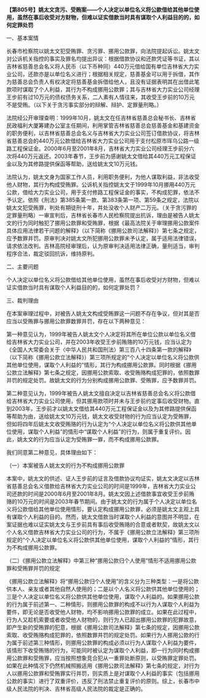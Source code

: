 **【第805号】姚太文贪污、受贿案——个人决定以单位名义将公款借给其他单位使用，虽然在事后收受对方财物，但难以证实借款当时具有谋取个人利益目的的，如何定罪处罚**

一、基本案情

长春市检察院以姚太文犯受贿罪、贪污罪、挪用公款罪，向法院提起诉讼。姚太文对公诉机关指控的事实及罪名均提出异议：根据借款协议和还款凭证等书证，其以吉林省慈善总会名义将人民币（以下币种同）440万元借给国有单位吉林省大力实业公司，还款亦是以单位名义进行；根据相关规定，慈善基金可以用于拆借，其作为慈善总会负责人有权决定将慈善基金拆借给他人，且没有证据表明其在出借此笔款项时谋取了个人利益，其行为不构成挪用公款罪；其与吉林省大力实业公司经理王步前有过10万元的债权债务关系，二人素有人情往来，其收受王步前的10万元不是受贿。（以下关于贪污事实部分的辩解、辩护、定罪量刑略。）

法院经公开审理查明：1999年10月，姚太文在任吉林省慈善总会秘书长、吉林省民政福利大厦筹建办公室主任期间，利用掌管吉林省慈善总会慈善基金和基建资金的职务便利，以吉林省慈善总会名义与吉林省大力实业公司签订借款协议，将吉林省慈善总会的440万元公款借给吉林省大力实业公司用于支付松原市珲乌公路一级路工程保证金。2000年6月至2001年8月，吉林省大力实业公司经理王步前分六次将440万元返还。2003年春节，王步前为感谢姚太文借给其440万元工程保证金以及为其修路提供保函等帮助，送给姚太文10万元钱。

法院认为，姚太文身为国家工作人员，利用职务便利，为他人谋取利益，非法收受他人财物，其行为构成受贿罪。公诉机关指控姚太文于1999年10月挪用440万元公款，借给大力实业公司，用于支付修路工程保证金的事实，不构成犯罪，依法不予认定。依照《刑法》第385条第一款、第383条第一项、第59条之规定，法院以姚太文犯受贿罪，判处有期徒刑十年，并处没收个人财产二万元。（关于贪污罪的定罪量刑略）一审宣判后，吉林省长春市人民检察院提出抗诉，理由是被告人姚太文的行为同时触犯了挪用公款罪和受贿罪，根据《最高法院关于审理挪用公款案件具体应用法律若干问题的解释》（以下简称《挪用公款司法解释》）第七条之规定，应予数罪并罚。原审判决对姚太文所犯挪用公款罪未予认定，属于适用法律错误，请求依法改判。吉林高院经审理后，认为原审判决适用法律正确，量刑适当，审判程序合法，裁定驳回抗诉，维持原判。

二、主要问题

个人决定以单位名义将公款借给其他单位使用，虽然在事后收受对方财物，但难以证实借款当时具有谋取个人利益目的的，如何定罪处罚？

三、裁判理由

在本案审理过程中，对被告人姚太文构成受贿罪这一问题不存在争议，但对其是否应当以受贿罪与挪用公款罪数罪并罚，存在以下两种意见：

第一种意见认为，1999年被告人姚太文个人决定将其所在单位公款以单位名义借给吉林省大力实业公司，并在2003年收受王步前贿赂的10万元钱，应当认定为《全国人大常委会关于〈中华人民共和国刑法〉第三百八十四条第一款的解释》（以下简称《挪用公款立法解释》）第三项所规定的“个人决定以单位名义将公款供其他单位使用，谋取个人利益的”情形，其行为构成挪用公款罪。同时根据《挪用公款立法解释》第七条之规定，因挪用公款索取、收受贿赂构成犯罪的，依照数罪并罚的规定处罚。故姚太文的行为分别构成挪用公款罪、受贿罪，应予数罪并罚。

第二种意见认为，1999年被告人姚太文擅自决定以吉林省慈善总会名义将公款借给吉林省大力实业公司使用，但其挪用款项时并未与王步前约定事后收受财物。直到2003年，王步前才以姚太文借给其440万元工程保证金以及为其修路提供保函等帮助为由，送给姚太文10万元钱，姚太文收受财物的行为应当认定为受贿罪，但如将四年后姚太文收受贿赂的行为认定为“个人决定以单位名义将公款供其他单位使用，谋取个人利益”的情形中“谋取个人利益”的行为，则属于重复评价。因此，姚太文的行为应当认定为受贿罪一罪，而不构成挪用公款罪。

我们同意第二种意见，具体理由如下：

（一）本案被告人姚太文的行为不构成挪用公款罪

本案中，姚太文的供述、证人王步前的证言及借款协议均证实，姚太文决定以吉林省慈善总会名义借款给吉林省大力实业公司的时间是1999年，吉林省大力实业公司还款的时间是2000年6月至2001年8月。姚太文因上述借款事宜收受王步前贿赂的10万元的时间是2003年春节期间。由于姚太文的行为属于个人决定以单位名义将公款借给其他单位使用情形，要认定构成挪用公款罪，必须是姚太文主观上具有谋取个人利益的目的。然而，姚太文借款当时谋取个人利益的意图并不明显，在案证据也难以证实姚太文与王步前具有事后收受贿赂的合意或者默契，故姚太文以个人名义借款吉林省大力实业公司的行为，不属于《挪用公款立法解释》第三项所规定的“个人决定以单位名义将公款供其他单位使用，谋取个人利益的”情形，其行为不构成挪用公款罪。

（二）《挪用公款立法解释》中第三种“挪用公款归个人使用”情形不适用挪用公款罪和受贿罪并罚的规定

《挪用公款立法解释》将“挪用公款归个人使用”的含义分为三种类型：一是将公款供本人、亲友或者其他自然人使用的；二是以个人名义将公款供其他单位使用的；三是个人决定以单位名义将公款供其他单位使用，谋取个人利益的。如果挪用公款的行为属于前述第一、二种情形，则挪用公款罪的构成不以行为人谋取个人利益为要件，即无论是否收受他人财物，均不影响挪用公款罪的成立。如果在此过程中，行为人又趁机索要或者收受他人财物的，则行为人已超出挪用公款罪的犯罪故意，即产生新的受贿罪的犯意，根据《挪用公款司法解释》第七条的规定，因挪用公款索取、收受贿赂构成犯罪的，依照数罪并罚的规定处罚。如果行为人挪用公款的行为属于前述第三种情形，则挪用公款罪的构成必须以行为人谋取个人利益为要件，该情形下收受贿赂的行为，可能同时被认定为谋取个人利益，即一行为同时构成挪用公款罪和受贿罪，应当按照想象竞合犯从一重罪处断原则，以受贿罪定罪处罚。如果在此种情况下仍然机械照搬适用《挪用公款司法解释》第七条的规定，对行为人以挪用公款罪和受贿罪实行并罚，则实质上是对谋取个人利益的事实（包括挪用公款的事实）进行了双重评价，违反了刑法禁止重复评价的原则。综上，长春市中级人民法院的判决、吉林省高级人民法院的裁定是正确的。